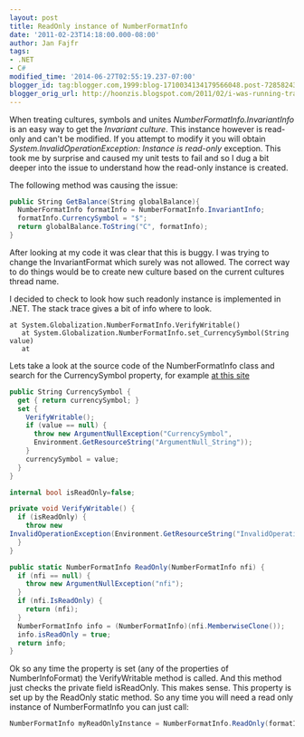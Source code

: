 ```yaml
---
layout: post
title: ReadOnly instance of NumberFormatInfo
date: '2011-02-23T14:18:00.000-08:00'
author: Jan Fajfr
tags:
- .NET
- C#
modified_time: '2014-06-27T02:55:19.237-07:00'
blogger_id: tag:blogger.com,1999:blog-1710034134179566048.post-7285824319203390560
blogger_orig_url: http://hoonzis.blogspot.com/2011/02/i-was-running-traditional-ms-visual.html
---
```

When treating cultures, symbols and unites *NumberFormatInfo.InvariantInfo* is an easy way to get the *Invariant culture*. This instance however is read-only and can't be modified. If you attempt to modify it you will obtain *System.InvalidOperationException: Instance is read-only* exception. This took me by surprise and caused my unit tests to fail and so I dug a bit deeper into the issue to understand how the read-only instance is created.

The following method was causing the issue:

```csharp
public String GetBalance(String globalBalance){
  NumberFormatInfo formatInfo = NumberFormatInfo.InvariantInfo;
  formatInfo.CurrencySymbol = "$";
  return globalBalance.ToString("C", formatInfo);
}
```

After looking at my code it was clear that this is buggy. I was trying to change the InvariantFormat which surely was not allowed. The correct way to do things would be to create new culture based on the current cultures thread name.

I decided to check to look how such readonly instance is implemented in .NET. The stack trace gives a bit of info where to look.

```
at System.Globalization.NumberFormatInfo.VerifyWritable()
   at System.Globalization.NumberFormatInfo.set_CurrencySymbol(String value)
   at
```

Lets take a look at the source code of the NumberFormatInfo class and search for the CurrencySymbol property, for example [at this site](http://reflector.webtropy.com/default.aspx/Net/Net/3@5@50727@3053/DEVDIV/depot/DevDiv/releases/whidbey/netfxsp/ndp/clr/src/BCL/System/Globalization/NumberFormatInfo@cs/1/NumberFormatInfo@cs)

```csharp
public String CurrencySymbol {
  get { return currencySymbol; }
  set {
    VerifyWritable();
    if (value == null) {
      throw new ArgumentNullException("CurrencySymbol",
      Environment.GetResourceString("ArgumentNull_String"));
    }
    currencySymbol = value;
  }
}

internal bool isReadOnly=false;

private void VerifyWritable() {
  if (isReadOnly) {
    throw new
InvalidOperationException(Environment.GetResourceString("InvalidOperation_ReadOnly"));
  }
}

public static NumberFormatInfo ReadOnly(NumberFormatInfo nfi) {
  if (nfi == null) {
    throw new ArgumentNullException("nfi");
  }
  if (nfi.IsReadOnly) {
    return (nfi);
  }
  NumberFormatInfo info = (NumberFormatInfo)(nfi.MemberwiseClone());
  info.isReadOnly = true;
  return info;
}
```

Ok so any time the property is set (any of the properties of NumberInfoFormat) the VerifyWritable method is called. And this method
just checks the private field isReadOnly. This makes sense. This property is set up by the ReadOnly static method. So any time you will need a read only instance of NumberFormatInfo you can just call:

```csharp
NumberFormatInfo myReadOnlyInstance = NumberFormatInfo.ReadOnly(formatInfo);
```
